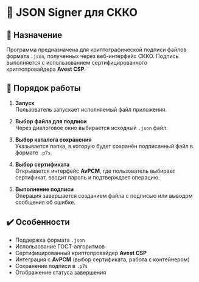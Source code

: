 # 📄 JSON Signer для СККО

## 📌 Назначение

Программа предназначена для криптографической подписи файлов формата `.json`, полученных через веб-интерфейс СККО. Подпись выполняется с использованием сертифицированного криптопровайдера **Avest CSP**.

## 🧭 Порядок работы

1. **Запуск**  
   Пользователь запускает исполняемый файл приложения.

2. **Выбор файла для подписи**  
   Через диалоговое окно выбирается исходный `.json` файл.

3. **Выбор каталога сохранения**  
   Указывается папка, в которую будет сохранён подписанный файл в формате `.p7s`.

4. **Выбор сертификата**  
   Открывается интерфейс **AvPCM**, где пользователь выбирает сертификат, вводит пароль и подтверждает операцию.

5. **Выполнение подписи**  
   Операция завершается созданием файла с подписью или выводом сообщения об ошибке.

## ✔️ Особенности

- Поддержка формата `.json`
- Использование ГОСТ-алгоритмов
- Сертифицированный криптопровайдер **Avest CSP**
- Интеграция с **AvPCM** (выбор сертификата, работа с контейнером)
- Сохранение подписи в `.p7s`
- Отображение статуса завершения
